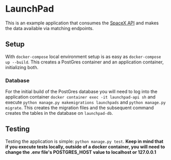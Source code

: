 # LaunchPad
This is an example application that consumes the [SpaceX API](https://github.com/r-spacex/SpaceX-API) and makes the data available via matching endpoints.

## Setup
With `docker-compose` local environment setup is as easy as `docker-compose up --build`. This creates a PostGres container and an application container, initializing both.

### Database
For the initial build of the PostGres database you will need to log into the application container `docker container exec -it launchpad-api sh` and execute `python manage.py makemigrations launchpads` and `python manage.py migrate`. This creates the migration files and the subsequent command creates the tables in the database on `launchpad-db`.

## Testing
Testing the application is simple: `python manage.py test`.
**Keep in mind that if you execute tests locally, outside of a docker container, you will need to change the .env file's POSTGRES_HOST value to localhost or 127.0.0.1** 